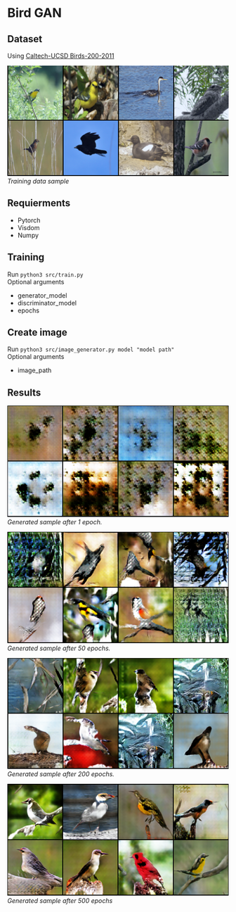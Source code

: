 # Bird GAN

## Dataset
Using [Caltech-UCSD Birds-200-2011](http://www.vision.caltech.edu/visipedia-data/CUB-200-2011/CUB_200_2011.tgz)

![](images/real_samples.png)  
*Training data sample*

## Requierments
- Pytorch
- Visdom
- Numpy

## Training
Run `python3 src/train.py`  
Optional arguments
- generator_model
- discriminator_model
- epochs

## Create image
Run `python3 src/image_generator.py model "model path"`  
Optional arguments
- image_path

## Results
![](images/fake_samples_001.png)  
*Generated sample after 1 epoch.*

![](images/fake_samples_050.png)  
*Generated sample after 50 epochs.*

![](images/fake_samples_200.png)  
*Generated sample after 200 epochs.*

![](images/fake_birds.png)  
*Generated sample after 500 epochs*